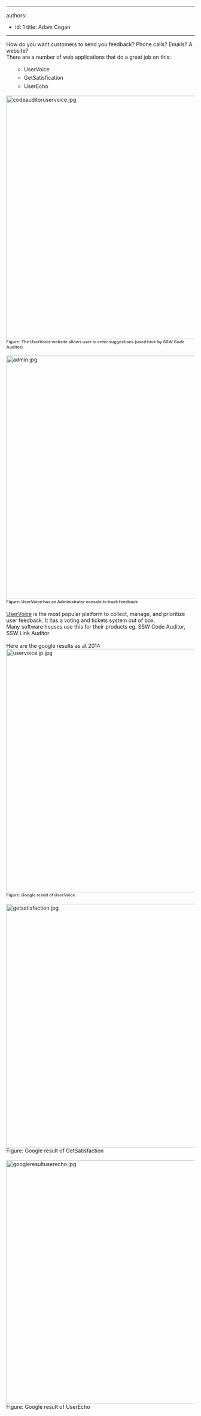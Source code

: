 

---
authors:
  - id: 1
    title: Adam Cogan
---




<span class='intro'> <p>​How do you want customers to send you feedback? Phone calls? Emails? A website?&#160;<br>There are a number of web applications that do a great job on this&#58;</p> </span>

<ul><ul><li> 
         <span style="line-height&#58;1.6;background-color&#58;initial;"></span>
         <span style="line-height&#58;1.6;background-color&#58;initial;"></span>
         <span style="line-height&#58;1.6;background-color&#58;initial;"></span>
         <span style="line-height&#58;1.6;background-color&#58;initial;"></span><span style="line-height&#58;1.6;background-color&#58;initial;">U</span><span style="line-height&#58;1.6;background-color&#58;initial;">serVoice</span></li><li> 
         <span style="line-height&#58;1.6;background-color&#58;initial;"></span>
         <span style="white-space&#58;nowrap;line-height&#58;1.6;background-color&#58;initial;"></span>
         <span style="white-space&#58;nowrap;line-height&#58;1.6;background-color&#58;initial;"></span>
         <span style="white-space&#58;nowrap;line-height&#58;1.6;background-color&#58;initial;"></span>
         <span style="white-space&#58;nowrap;line-height&#58;1.6;background-color&#58;initial;"></span>
         <span style="white-space&#58;nowrap;line-height&#58;1.6;background-color&#58;initial;"></span><span style="white-space&#58;nowrap;line-height&#58;1.6;background-color&#58;initial;">G</span><span style="white-space&#58;nowrap;line-height&#58;1.6;background-color&#58;initial;">etSati</span><span style="white-space&#58;nowrap;line-height&#58;1.6;background-color&#58;initial;">sfication​</span></li><li> 
         <span style="line-height&#58;1.6;background-color&#58;initial;">U</span><span style="line-height&#58;1.6;background-color&#58;initial;"></span><span style="line-height&#58;1.6;background-color&#58;initial;"></span><span style="line-height&#58;1.6;background-color&#58;initial;"></span><span style="line-height&#58;1.6;background-color&#58;initial;"></span><span style="line-height&#58;1.6;background-color&#58;initial;">serE</span><span style="line-height&#58;1.6;background-color&#58;initial;">cho​</span></li></ul></ul> 
<img src="/SoftwareDevelopment/RulesToBetterBugReporting/PublishingImages/codeauditoruservoice.jpg" alt="codeauditoruservoice.jpg" style="width&#58;650px;" />
<span style="color&#58;#555555;font-size&#58;11px;font-weight&#58;bold;">Figure&#58; The UserVoice website allows user to enter suggestions (used he</span><span style="color&#58;#555555;font-size&#58;11px;font-weight&#58;bold;">re b​y SSW Code Auditor)</span>
<div> 
   <span class="ssw15-rteStyle-Caption" style="font-size&#58;11pt;font-family&#58;calibri, sans-serif;">
      <span style="font-weight&#58;normal;">
         <br></span></span></div>
<img src="/SoftwareDevelopment/RulesToBetterBugReporting/PublishingImages/admin.jpg" alt="admin.jpg" style="width&#58;650px;" />
<span style="color&#58;#555555;font-size&#58;11px;font-weight&#58;bold;">Figure&#58; UserVoice has an Administrator console to track feedback</span><br>​
<div> 
   <a href="https&#58;//www.uservoice.com/">UserVoice</a>&#160;is the most popular platform to collect, manage, and prioritize user feedback. It has a voting and tickets system out of box. 
   <div>Many software houses use this for their products eg. SSW Code Auditor, SSW Link Auditor<span class="ssw15-rteStyle-Caption" style="font-size&#58;11pt;font-family&#58;calibri, sans-serif;"><span style="font-weight&#58;normal;"><br></span></span></div><div> 
      <br> 
   </div><div>Here are the google results as at 2014​<br></div><div> 
      <img src="/SoftwareDevelopment/RulesToBetterBugReporting/PublishingImages/uservoice.jp.jpg" alt="uservoice.jp.jpg" style="width&#58;650px;" /> 
      <span style="color&#58;#555555;font-size&#58;11px;font-weight&#58;bold;">Figure&#58; Google result of UserVoice​<span style="font-weight&#58;normal;"></span>​​ </span></div><div> 
      <br> 
   </div><div> 
      <img src="/SoftwareDevelopment/RulesToBetterBugReporting/PublishingImages/getsatisfaction.jpg" alt="getsatisfaction.jpg" style="width&#58;650px;" /> 
      <span class="ssw15-rteStyle-Caption">Figure&#58; Google result of GetSatisfaction​</span></div><div> 
      <span class="ssw15-rteStyle-Caption">
         <br></span></div><div> 
      <span class="ssw15-rteStyle-Caption">
         <img src="/SoftwareDevelopment/RulesToBetterBugReporting/SiteAssets/Pages/Do-you-use-UserVoice-website-to-manage-feedback/googleresultuserecho.jpg" alt="googleresultuserecho.jpg" style="width&#58;650px;" />
         <br>
         <span style="font-weight&#58;normal;"></span>Figure&#58; Google result of UserEcho<br><span style="font-weight&#58;normal;"></span><br></span></div><p></p><p></p></div>


